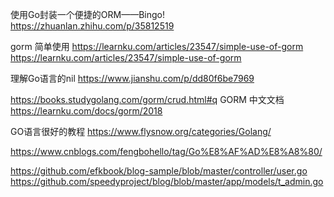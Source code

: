 使用Go封装一个便捷的ORM——Bingo!
https://zhuanlan.zhihu.com/p/35812519

gorm 简单使用
https://learnku.com/articles/23547/simple-use-of-gorm
https://learnku.com/articles/23547/simple-use-of-gorm

理解Go语言的nil
https://www.jianshu.com/p/dd80f6be7969

https://books.studygolang.com/gorm/crud.html#q
GORM 中文文档 
https://learnku.com/docs/gorm/2018

GO语言很好的教程
https://www.flysnow.org/categories/Golang/

https://www.cnblogs.com/fengbohello/tag/Go%E8%AF%AD%E8%A8%80/

https://github.com/efkbook/blog-sample/blob/master/controller/user.go
https://github.com/speedyproject/blog/blob/master/app/models/t_admin.go